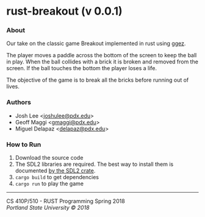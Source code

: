 # rust-breakout (v 0.0.1)
### About
Our take on the classic game Breakout implemented in rust using [ggez](https://github.com/ggez/ggez).

The player moves a paddle across the bottom of the screen to keep the ball in play. When the ball collides with a brick it is broken and removed from the screen. If the ball touches the bottom the player loses a life.

The objective of the game is to break all the bricks before running out of lives.

### Authors
* Josh Lee <<joshulee@pdx.edu>>
* Geoff Maggi <<gmaggi@pdx.edu>>
* Miguel Delapaz <<delapaz@pdx.edu>>

### How to Run
1. Download the source code
2. The SDL2 libraries are required.  The best way to install them is documented [by the SDL2 crate](https://github.com/AngryLawyer/rust-sdl2#user-content-requirements).
3. `cargo build` to get dependencies
4. `cargo run` to play the game
---------------------------------------

CS 410P/510 - RUST Programming Spring 2018  
*Portland State University © 2018*
